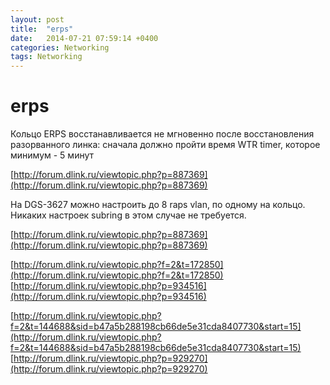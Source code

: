 ```yaml
---
layout: post
title:  "erps"
date:   2014-07-21 07:59:14 +0400
categories: Networking
tags: Networking
---
```


# erps
Кольцо ERPS восстанавливается не мгновенно после восстановления разорванного линка: сначала должно пройти время WTR timer, которое минимум - 5 минут

[http://forum.dlink.ru/viewtopic.php?p=887369](http://forum.dlink.ru/viewtopic.php?p=887369)

На DGS-3627 можно настроить до 8 raps vlan, по одному на кольцо.
Никаких настроек subring в этом случае не требуется.

[http://forum.dlink.ru/viewtopic.php?p=887369](http://forum.dlink.ru/viewtopic.php?p=887369)


[http://forum.dlink.ru/viewtopic.php?f=2&t=172850](http://forum.dlink.ru/viewtopic.php?f=2&t=172850)
[http://forum.dlink.ru/viewtopic.php?p=934516](http://forum.dlink.ru/viewtopic.php?p=934516)


[http://forum.dlink.ru/viewtopic.php?f=2&t=144688&sid=b47a5b288198cb66de5e31cda8407730&start=15](http://forum.dlink.ru/viewtopic.php?f=2&t=144688&sid=b47a5b288198cb66de5e31cda8407730&start=15)
[http://forum.dlink.ru/viewtopic.php?p=929270](http://forum.dlink.ru/viewtopic.php?p=929270)
